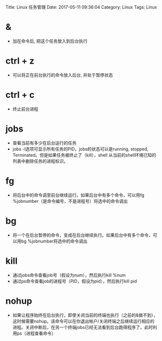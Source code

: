 Title: Linux 任务管理
Date: 2017-05-11 09:36:04
Category: Linux
Tags: Linux

&
===

* 加在命令后, 把这个任务放入到后台执行

ctrl + z
========

* 可以将正在前台执行的命令放入后台, 并处于暂停状态

ctrl + c
========

* 终止前台进程

jobs
====
	
* 查看当前有多少在后台运行的任务
* jobs -l选项可显示所有任务的PID，jobs的状态可以是running, stopped, Terminated。但是如果任务被终止了（kill），shell 从当前的shell环境已知的列表中删除任务的进程标识。

fg
===

* 将后台中的命令调至前台继续运行。如果后台中有多个命令，可以用fg %jobnumber（是命令编号，不是进程号）将选中的命令调出

bg
===
	
* 将一个在后台暂停的命令，变成在后台继续执行。如果后台中有多个命令，可以用bg %jobnumber将选中的命令调出

kill
====

* 通过jobs命令查看job号（假设为num），然后执行kill %num
* 通过ps命令查看job的进程号（PID，假设为pid），然后执行kill pid

nohup
=====

* 如果让程序始终在后台执行，即使关闭当前的终端也执行（之前的&做不到），这时候需要nohup。该命令可以在你退出帐户/关闭终端之后继续运行相应的进程。关闭中断后，在另一个终端jobs已经无法看到后台跑得程序了，此时利用ps（进程查看命令）

